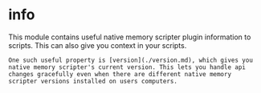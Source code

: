 # info

This module contains useful native memory scripter plugin information to scripts. This can also give you context in your scripts.

```admonish warning title="API compatibility"
One such useful property is [version](./version.md), which gives you native memory scripter's current version. This lets you handle api changes gracefully even when there are different native memory scripter versions installed on users computers.

```

